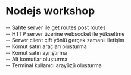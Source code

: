 # Nodejs workshop
--  Sahte server ile get routes post routes <br>
--  HTTP server üzerine websocket ile yükseltme <br>
--  Server client çift yönlü gerçek zamanlı iletişim <br>
--  Komut satırı araçları oluşturma <br>
--  Komut satırı ayrıştırma <br>
--  Alt komutlar oluşturma <br>
--  Terminal kullanıcı arayüzü oluşturma <br>
